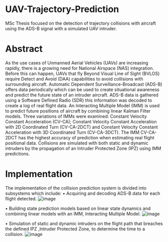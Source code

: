 # UAV-Trajectory-Prediction
MSc Thesis focused on the detection of trajectory collisions with aircraft using the ADS-B signal with a simulated UAV intruder.

# Abstract

As the use cases of Unmanned Aerial Vehicles (UAVs) are increasing rapidly, there is a
growing need for National Airspace (NAS) integration. Before this can happen, UAVs that fly
Beyond Visual Line of Sight (BVLOS) require Detect and Avoid (DAA) capabilities to avoid
collisions with surrounding aircraft. Automatic Dependent Surveillance-Broadcast (ADS-B)
offers data periodically which can be used to create situational awareness and predict the future
state of an intruder aircraft. ADS-B data is gathered using a Software Defined Radio (SDR)
this information was decoded to create a log of real flight data.
An Interacting Multiple Model (IMM) is used to predict future positions of aircraft by
combining linear Kalman Filter models. Three variations of IMMs were examined: Constant
Velocity Constant Acceleration (CV-CA); Constant Velocity Constant Acceleration with 2D
Coordinated Turn (CV-CA-2DCT) and Constant Velocity Constant Acceleration with 3D
Coordinated Turn (CV-CA-3DCT). The IMM CV-CA-2DCT has the highest accuracy of
prediction when estimating real flight positional data.
Collisions are simulated with both static and dynamic intruders by the propagation of an
Intruder Protected Zone (IPZ) using IMM predictions.

# Implementation 

The implementation of the collision prediction system is divided into subsystems which
include:
• Acquiring and decoding ADS-B data for each flight detected.
  ![image](https://github.com/user-attachments/assets/cfd12ac7-945d-4a09-90df-f4f58889135d)
  
• Building state prediction models based on linear state dynamics and combining linear
models with an IMM, Interacting Multiple Model.
  ![image](https://github.com/user-attachments/assets/f7b19a92-4932-466f-875c-b6b28a75700d)

• Simulation of static and dynamic intruders on the flight path that breaches the defined
IPZ ,Intruder Protected Zone, to determine the time to a collision.
  ![image](https://github.com/user-attachments/assets/d2a4c109-ba2f-426d-9081-e6ca9ec85f9f)

